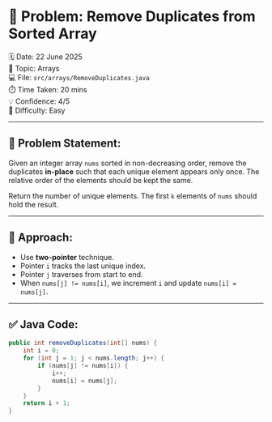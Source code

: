 # 🔹 Problem: Remove Duplicates from Sorted Array

🗓️ Date: 22 June 2025  
📁 Topic: Arrays  
💻 File: `src/arrays/RemoveDuplicates.java`  
⏱️ Time Taken: 20 mins  
💡 Confidence: 4/5  
📌 Difficulty: Easy

---

## 🧠 Problem Statement:
Given an integer array `nums` sorted in non-decreasing order, remove the duplicates **in-place** such that each unique element appears only once. The relative order of the elements should be kept the same.

Return the number of unique elements. The first `k` elements of `nums` should hold the result.

---

## 🧩 Approach:
- Use **two-pointer** technique.
- Pointer `i` tracks the last unique index.
- Pointer `j` traverses from start to end.
- When `nums[j] != nums[i]`, we increment `i` and update `nums[i] = nums[j]`.

---

## ✅ Java Code:
```java
public int removeDuplicates(int[] nums) {
    int i = 0;
    for (int j = 1; j < nums.length; j++) {
        if (nums[j] != nums[i]) {
            i++;
            nums[i] = nums[j];
        }
    }
    return i + 1;
}
